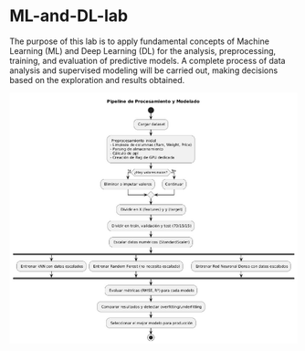 # ML-and-DL-lab
The purpose of this lab is to apply fundamental concepts of Machine Learning (ML) and Deep Learning (DL) for the analysis, preprocessing, training, and evaluation of predictive models. A complete process of data analysis and supervised modeling will be carried out, making decisions based on the exploration and results obtained.

![Diagrama de flujo pipeline](imgs/flujo_pipeline.jpeg)
